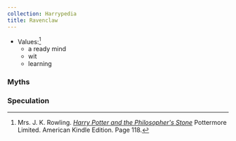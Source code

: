 ```yaml
---
collection: Harrypedia
title: Ravenclaw
---
```


- Values:[^221221-4]
  - a ready mind
  - wit
  - learning

[^221221-4]: 
    Mrs. J. K. Rowling. _[Harry Potter and the Philosopher's Stone][]_
    Pottermore Limited. American Kindle Edition. Page 118.

[Harry Potter and the Philosopher's Stone]: https://www.librarything.com/work/5403381/book/225886281

### Myths

### Speculation
